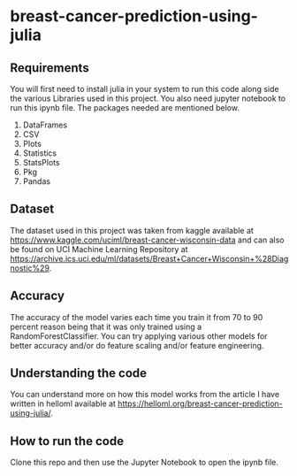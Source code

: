 # breast-cancer-prediction-using-julia
## Requirements
You will first need to install julia in your system to run this code along side the various Libraries used in this project. You also need jupyter notebook  to run this ipynb file. The packages needed are mentioned below. 
1. DataFrames
2. CSV
3. Plots
4. Statistics
5. StatsPlots
6. Pkg
7. Pandas
## Dataset
The dataset used in this project was taken from kaggle available at https://www.kaggle.com/uciml/breast-cancer-wisconsin-data and can also be found on UCI Machine Learning Repository at https://archive.ics.uci.edu/ml/datasets/Breast+Cancer+Wisconsin+%28Diagnostic%29. 

## Accuracy 
The accuracy of the model varies each time you train it from 70 to 90 percent reason being that it was only trained using a RandomForestClassifier. You can try applying various other models for better accuracy and/or do feature scaling and/or feature engineering.

## Understanding the code
You can understand more on how this model works from the article I have written in helloml available at https://helloml.org/breast-cancer-prediction-using-julia/.

## How to run the code
Clone this repo and then use the Jupyter Notebook to open the ipynb file. 
